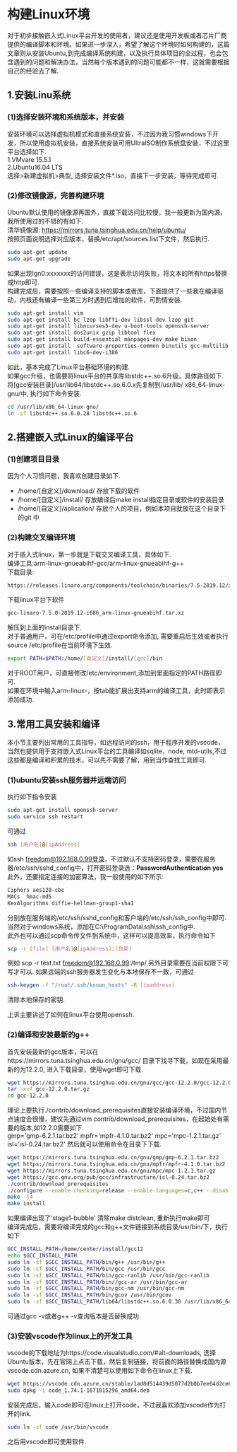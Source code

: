 # 构建Linux环境

对于初步接触嵌入式Linux平台开发的使用者，建议还是使用开发板或者芯片厂商提供的编译脚本和环境。如果进一步深入，希望了解这个环境时如何构建的，这篇文章则从安装Ubuntu,到完成编译系统构建，以及执行具体项目的全过程，也会包含遇到的问题和解决办法，当然每个版本遇到的问题可能都不一样，这就需要根据自己的经验去了解.

## 1.安装Linu系统

### (1)选择安装环境和系统版本，并安装

安装环境可以选择虚拟机模式和直接系统安装，不过因为我习惯windows下开发，所以使用虚拟机安装，直接系统安装可用UltraISO制作系统盘安装，不过这里平台选择如下.  
1.VMvare 15.5.1  
2.Ubuntu16.04 LTS  
选择>新建虚拟机>典型, 选择安装文件*.iso，直接下一步安装，等待完成即可.  

### (2)修改镜像源，完善构建环境

Ubuntu默认使用的镜像源再国外，直接下载访问比较慢，我一般更新为国内源，我所使用过的不错的有如下.  
清华镜像源: https://mirrors.tuna.tsinghua.edu.cn/help/ubuntu/  
按照页面说明选择对应版本，替换/etc/apt/sources.list下文件，然后执行.  

```bash
sudo apt-get update
sudo apt-get upgrade
```

如果出现Ign0:xxxxxxx的访问错误，这是表示访问失败，将文本的所有https替换成http即可.  
构建完成后，需要按照一些编译支持的脚本或者库，下面提供了一些我在编译驱动，内核还有编译一些第三方时遇到后增加的软件，可酌情安装.  

```bash
sudo apt-get install vim
sudo apt-get install bc lzop libffi-dev libssl-dev lzop git
sudo apt-get install libncurses5-dev u-boot-tools openssh-server 
sudo apt-get install dos2unix gzip libtool flex
sudo apt-get install build-essential manpages-dev make bison
sudo apt-get install  software-properties-common binutils gcc-multilib 
sudo apt-get install libc6-dev-i386
```

如此，基本完成了Linux平台基础环境的构建.  
如果gcc升级，也需要将linux平台的共享库libstdc++.so.6升级，具体路径如下.
将[gcc安装目录]/usr/lib64/libstdc++.so.6.0.x先复制到/usr/lib/  x86_64-linux-gnu/中, 执行如下命令安装.  

```bash
cd /usr/lib/x86_64-linux-gnu/
ln -sf libstdc++.so.6.0.28 libstdc++.so.6
```

## 2.搭建嵌入式Linux的编译平台

### (1)创建项目目录

因为个人习惯问题，我喜欢创建目录如下.  

* /home/[自定义]/download/   存放下载的软件  
* /home/[自定义]/install/    存放编译后make install指定目录或软件的安装目录  
* /home/[自定义]/aplication/ 存放个人的项目，例如本项目就放在这个目录下的git  中

### (2)构建交叉编译环境

对于嵌入式linux，第一步就是下载交叉编译工具，具体如下.  
编译工具:arm-linux-gnueabihf-gcc/arm-linux-gnueabihf-g++  
下载目录:  

```bash
https://releases.linaro.org/components/toolchain/binaries/7.5-2019.12/arm-linux-gnueabihf/ 
```

下载linux平台下软件  

```bash
gcc-linaro-7.5.0-2019.12-i686_arm-linux-gnueabihf.tar.xz
```

解压到上面的install目录下.  
对于普通用户，可在/etc/profile中通过export命令添加, 需要重启后生效或者执行source /etc/profile在当前环境下生效.  

```bash
export PATH=$PATH:/home/[自定义]/install/[gcc]/bin
```

对于ROOT用户，可直接修改/etc/environment,添加到里面指定的PATH路径即可.  
如果在环境中输入arm-linux-，按tab能扩展出支持arm的编译工具，此时即表示添加成功.  

## 3.常用工具安装和编译

本小节主要列出常用的工具指导，如远程访问的ssh，用于程序开发的vscode，当然也提供用于支持嵌入式Linux平台的工具编译如sqlite，node, mtd-utils,不过这些都是编译和积累的技术，可以先不需要了解，用到当作查找工具即可.  

### (1)ubuntu安装ssh服务器并远端访问

执行如下指令安装

```bash
sudo apt-get install openssh-server
sudo service ssh restart
```

可通过  

```bash
ssh [用户名]@[ipAddress]
```

如ssh freedom@192.168.0.99登录，不过默认不支持密码登录，需要在服务器/etc/ssh/sshd_config中，打开密码登录选：**PasswordAuthentication yes**
此外，还要指定连接的加密算法，我一般使用的如下所示:  

```bash
Ciphers aes128-cbc
MACs  hmac-md5
KexAlgorithms diffie-hellman-group1-sha1
```

分别放在服务端的/etc/ssh/sshd_config和客户端的/etc/ssh/ssh_config中即可.  
当然对于windows系统，添加在C:\ProgramData\ssh\ssh_config中.  
此外也可以通过scp命令传文件到系统中，这样可以提高效率，执行命令如下  

```bash
scp -r [file] [用户名]@[ipAddress]:[目录]
```

例如 scp -r test.txt freedom@192.168.0.99:/tmp/,另外目录需要在当前权限下可写才可以.
如果远端的ssh服务器发生变化与本地保存不一致，可通过  

```bash
ssh-keygen -f "/root/.ssh/known_hosts" -R [ipaddress]  
```

清除本地保存的密钥.  

上诉主要讲述了如何在linux平台使用openssh.  

### (2)编译和安装最新的g++

首先安装最新的gcc版本，可以在https://mirrors.tuna.tsinghua.edu.cn/gnu/gcc/ 目录下找寻下载，如现在采用最新的为12.2.0, 进入下载目录，使用wget即可下载.

```bash
wget https://mirrors.tuna.tsinghua.edu.cn/gnu/gcc/gcc-12.2.0/gcc-12.2.0.tar.gz
tar -xvf gcc-12.2.0.tar.gz
cd gcc-12.2.0
```

理论上要执行./contrib/download_prerequisites直接安装编译环境，不过国内节点速度会很慢，建议先通过vim contrib/download_prerequisites，在起始处有需要的版本,如12.2.0需要如下.  
gmp='gmp-6.2.1.tar.bz2'
mpfr='mpfr-4.1.0.tar.bz2'
mpc='mpc-1.2.1.tar.gz'
isl='isl-0.24.tar.bz2'
然后就可以使用命令在目录下下载.  

```bash
wget https://mirrors.tuna.tsinghua.edu.cn/gnu/gmp/gmp-6.2.1.tar.bz2
wget https://mirrors.tuna.tsinghua.edu.cn/gnu/mpfr/mpfr-4.1.0.tar.bz2
wget https://mirrors.tuna.tsinghua.edu.cn/gnu/mpc/mpc-1.2.1.tar.gz
wget https://gcc.gnu.org/pub/gcc/infrastructure/isl-0.24.tar.bz2
./contrib/download_prerequisites
./configure --enable-checking=release --enable-languages=c,c++ --disable-multilib --prefix=/home/center/install/gcc12/
make -j4
make install
```

如果编译出现了'stage1-bubble' 清除make distclean, 重新执行make即可  
编译完成后，需要将编译完成的gcc和g++文件链接到系统目录/usr/bin/下，执行如下  

```bash
GCC_INSTALL_PATH=/home/center/install/gcc12
echo $GCC_INSTALL_PATH
sudo ln -sf $GCC_INSTALL_PATH/bin/g++ /usr/bin/g++
sudo ln -sf $GCC_INSTALL_PATH/bin/gcc /usr/bin/gcc
sudo ln -sf $GCC_INSTALL_PATH/bin/gcc-ranlib /usr/bin/gcc-ranlib
sudo ln -sf $GCC_INSTALL_PATH/bin//gcc-ar /usr/bin/gcc-ar
sudo ln -sf $GCC_INSTALL_PATH/bin/gcc-nm /usr/bin/gcc-nm
sudo ln -sf $GCC_INSTALL_PATH/bin/gcov /usr/bin/gcov
sudo ln -sf $GCC_INSTALL_PATH/lib64/libstdc++.so.6.0.30 /usr/lib/x86_64-linux-gnu/libstdc++.so.6
```

可通过gcc -v或者g++ -v查询版本是否替换成功.  

### (3)安装vscode作为linux上的开发工具

vscode的下载地址为https://code.visualstudio.com/#alt-downloads, 选择Ubuntu版本，先在官网上点击下载，然后复制链接，将前面的路径替换成国内源vscode.cdn.azure.cn, 如果不清楚可以使用如下命令在linux上下载.  

```bash
wget https://vscode.cdn.azure.cn/stable/1ad8d514439d5077d2b0b7ee64d2ce82a9308e5a/code_1.74.1-1671015296_amd64.deb
sudo dpkg -i code_1.74.1-1671015296_amd64.deb
```

安装完成后，输入code即可在linux上打开code，不过我喜欢添加vscode作为打开的link.  

```bash
sudo ln -sf code /usr/bin/vscode
```

之后用vscode即可使用软件.  
